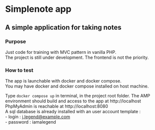 # Simplenote app 

##  A simple application for taking notes

### Purpose 
Just code for training with MVC pattern in vanilla PHP.  
The project is still under development. The frontend is not the priority.

### How to test
The app is launchable with docker and docker compose.  
You may have docker and docker compose installed on host machine.

Type ``` docker compose up ``` in terminal, in the project root folder. The AMP environment should build and access to the app at http://localhost  
PhpMyAdmin is reachable at http://localhost:8080  
A sql database is already installed with an user account template :  
    - login : j.legend@example.com  
    - password : iamalegend